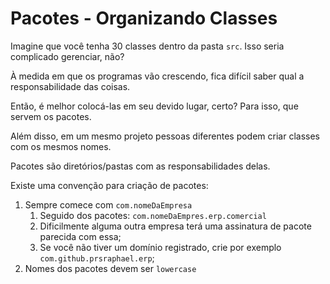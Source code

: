 # Pacotes - Organizando Classes

Imagine que você tenha 30 classes dentro da pasta `src`. Isso seria complicado gerenciar, não?

À medida em que os programas vão crescendo, fica difícil saber qual a responsabilidade das coisas.

Então, é melhor colocá-las em seu devido lugar, certo? Para isso, que servem os pacotes.

Além disso, em um mesmo projeto pessoas diferentes podem criar classes com os mesmos nomes.

Pacotes são diretórios/pastas com as responsabilidades delas.

Existe uma convenção para criação de pacotes:

1. Sempre comece com `com.nomeDaEmpresa`
   1. Seguido dos pacotes: `com.nomeDaEmpres.erp.comercial`
   2. Dificilmente alguma outra empresa terá uma assinatura de pacote parecida com essa;
   3. Se você não tiver um domínio registrado, crie por exemplo `com.github.prsraphael.erp`;
2. Nomes dos pacotes devem ser `lowercase`
